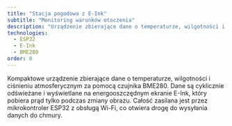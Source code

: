 ```yaml
---
title: "Stacja pogodowa z E-Ink"
subtitle: "Monitoring warunków otoczenia"
description: "Urządzenie zbierające dane o temperaturze, wilgotności i ciśnieniu, wyświetlające je na energooszczędnym ekranie E-Ink."
technologies:
  - ESP32
  - E-Ink
  - BME280
order: 8
---
```


Kompaktowe urządzenie zbierające dane o temperaturze, wilgotności i ciśnieniu atmosferycznym za pomocą czujnika BME280. Dane są cyklicznie odświeżane i wyświetlane na energooszczędnym ekranie E-Ink, który pobiera prąd tylko podczas zmiany obrazu. Całość zasilana jest przez mikrokontroler ESP32 z obsługą Wi-Fi, co otwiera drogę do wysyłania danych do chmury.
